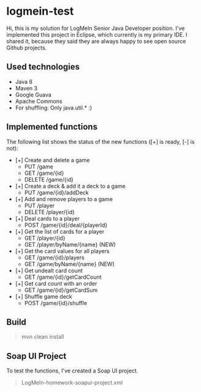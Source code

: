 # logmein-test

Hi, this is my solution for LogMeIn Senior Java Developer position. I've implemented this project in Eclipse, which currently is my primary IDE. I shared it, because they said they are always happy to see open source Github projects.

## Used technologies

- Java 8
- Maven 3
- Google Guava
- Apache Commons
- For shuffling: Only java.util.* :)

## Implemented functions

The following list shows the status of the new functions ([+] is ready, [-] is not):

- [+] Create and delete a game
  - PUT /game
  - GET /game/{id}
  - DELETE /game/{id}
- [+] Create a deck & add it a deck to a game
  - PUT /game/{id}/addDeck
- [+] Add and remove players to a game
  - PUT /player
  - DELETE /player/{id}
- [+] Deal cards to a player
  - POST /game/{id}/deal/{playerId}
- [+] Get the list of cards for a player
  - GET /player/{id}
  - GET /player/byName/{name} (NEW)
- [+] Get the card values for all players
  - GET /game/{id}/players
  - GET /game/byName/{name} (NEW)
- [+] Get undealt card count
  - GET /game/{id}/getCardCount
- [+] Get card count with an order
  - GET /game/{id}/getCardSum
- [+] Shuffle game deck
  - POST /game/{id}/shuffle

## Build

> mvn clean install

## Soap UI Project

To test the functions, I've created a Soap UI project. 

> LogMeIn-homework-soapui-project.xml
